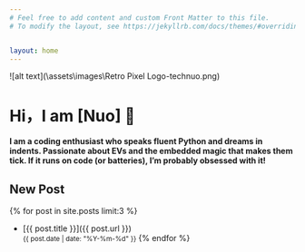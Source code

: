 ```yaml
---
# Feel free to add content and custom Front Matter to this file.
# To modify the layout, see https://jekyllrb.com/docs/themes/#overriding-theme-defaults


layout: home
---
```

![alt text](\assets\images\Retro Pixel Logo-technuo.png)
# Hi，I am [Nuo] 👋

**I am a coding enthusiast who speaks fluent Python and dreams in indents. Passionate about EVs and the embedded magic that makes them tick. If it runs on code (or batteries), I’m probably obsessed with it!**

## New Post
{% for post in site.posts limit:3 %}
- [{{ post.title }}]({{ post.url }})  
  <small>{{ post.date | date: "%Y-%m-%d" }}</small>
{% endfor %}


